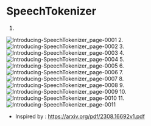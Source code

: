 # SpeechTokenizer



1.
![Introducing-SpeechTokenizer_page-0001](https://github.com/Rakib-data-scientist/SpeechTokenizer/assets/137823730/a922ccbe-d59e-4c08-b6f2-591ca8323073)
2.
![Introducing-SpeechTokenizer_page-0002](https://github.com/Rakib-data-scientist/SpeechTokenizer/assets/137823730/23cb943a-7f76-46f8-8028-1921f708b1f7)
3.
![Introducing-SpeechTokenizer_page-0003](https://github.com/Rakib-data-scientist/SpeechTokenizer/assets/137823730/81fdfca3-bb3d-4f29-9882-a3f50bd81e23)
4.
![Introducing-SpeechTokenizer_page-0004](https://github.com/Rakib-data-scientist/SpeechTokenizer/assets/137823730/0b2654d7-538e-4b41-841f-2ac1729a4a87)
5.
![Introducing-SpeechTokenizer_page-0005](https://github.com/Rakib-data-scientist/SpeechTokenizer/assets/137823730/0b5d3067-7935-49b9-ae11-4130104b5a75)
6.
![Introducing-SpeechTokenizer_page-0006](https://github.com/Rakib-data-scientist/SpeechTokenizer/assets/137823730/1a7afd90-6a64-47e8-90ef-31d4d68495c1)
7.
![Introducing-SpeechTokenizer_page-0007](https://github.com/Rakib-data-scientist/SpeechTokenizer/assets/137823730/a6c1e565-4ab0-4933-81e1-95d856fa95a0)
8.
![Introducing-SpeechTokenizer_page-0008](https://github.com/Rakib-data-scientist/SpeechTokenizer/assets/137823730/1e85967b-f6e5-4b4d-9a54-f562a3c2134a)
9.
![Introducing-SpeechTokenizer_page-0009](https://github.com/Rakib-data-scientist/SpeechTokenizer/assets/137823730/3f90fc23-4ca8-4ece-875a-628cc20ed4e7)
10.
![Introducing-SpeechTokenizer_page-0010](https://github.com/Rakib-data-scientist/SpeechTokenizer/assets/137823730/9b3104f5-c520-482f-ba0d-c6a69d8bde0c)
11.
![Introducing-SpeechTokenizer_page-0011](https://github.com/Rakib-data-scientist/SpeechTokenizer/assets/137823730/003baa23-c923-4be0-a91e-c17c01916402)

* Inspired by : https://arxiv.org/pdf/2308.16692v1.pdf
